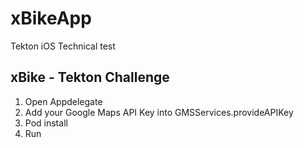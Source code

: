 # xBikeApp
Tekton iOS Technical test

## xBike - Tekton Challenge

1. Open Appdelegate
2. Add your Google Maps API Key into GMSServices.provideAPIKey
3. Pod install
4. Run